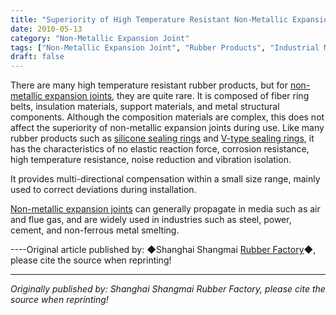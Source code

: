 ```yaml
---
title: "Superiority of High Temperature Resistant Non-Metallic Expansion Joints"
date: 2010-05-13
category: "Non-Metallic Expansion Joint"
tags: ["Non-Metallic Expansion Joint", "Rubber Products", "Industrial Materials"]
draft: false
---
```


There are many high temperature resistant rubber products, but for [non-metallic expansion joints](http://www.smpolymer.com/feijinshupengzhangjie/), they are quite rare. It is composed of fiber ring belts, insulation materials, support materials, and metal structural components. Although the composition materials are complex, this does not affect the superiority of non-metallic expansion joints during use. Like many rubber products such as [silicone sealing rings](http://www.smpolymer.com/) and [V-type sealing rings](http://www.smpolymer.com/), it has the characteristics of no elastic reaction force, corrosion resistance, high temperature resistance, noise reduction and vibration isolation.

It provides multi-directional compensation within a small size range, mainly used to correct deviations during installation.

[Non-metallic expansion joints](http://www.smpolymer.com/feijinshupengzhangjie/) can generally propagate in media such as air and flue gas, and are widely used in industries such as steel, power, cement, and non-ferrous metal smelting.

----Original article published by: ◆Shanghai Shangmai [Rubber Factory](http://www.smpolymer.com/)◆, please cite the source when reprinting!

---

*Originally published by: Shanghai Shangmai Rubber Factory, please cite the source when reprinting!*
